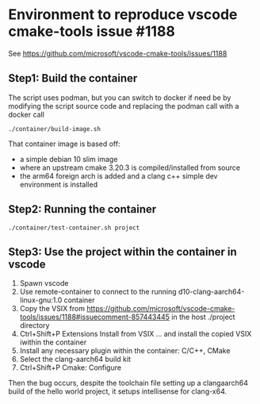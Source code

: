# Environment to reproduce vscode cmake-tools issue #1188

See https://github.com/microsoft/vscode-cmake-tools/issues/1188

## Step1: Build the container

The script uses podman, but you can switch to docker if need be by
modifying the script source code and replacing the podman call with
a docker call

    ./container/build-image.sh

That container image is based off:

- a simple debian 10 slim image
- where an upstream cmake 3.20.3 is compiled/installed from source
- the arm64 foreign arch is added and a clang c++ simple dev environment
  is installed

## Step2: Running the container

    ./container/test-container.sh project


## Step3: Use the project within the container in vscode

1. Spawn vscode
2. Use remote-container to connect to the running
   d10-clang-aarch64-linux-gnu:1.0 container
3. Copy the VSIX from https://github.com/microsoft/vscode-cmake-tools/issues/1188#issuecomment-857443445
   in the host ./project directory
4. Ctrl+Shift+P Extensions Install from VSIX ...
   and install the copied VSIX iwithin the container
5. Install any necessary plugin within the container: C/C++, CMake
6. Select the clang-aarch64 build kit
7. Ctrl+Shift+P Cmake: Configure

Then the bug occurs, despite the toolchain file setting up a clangaarch64 build of
the hello world project, it setups intellisense for clang-x64.
